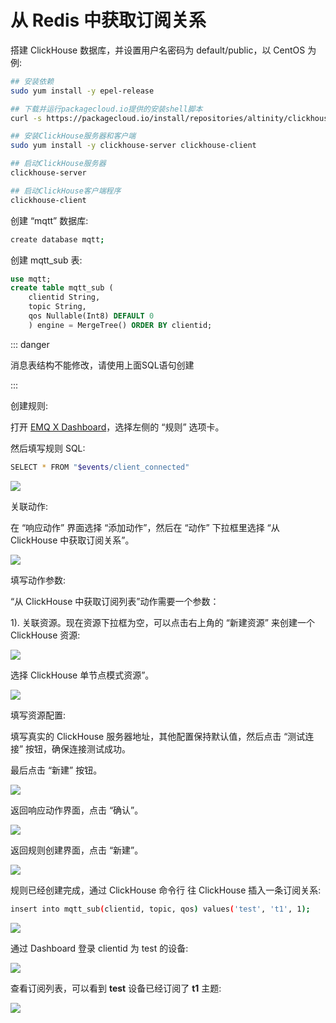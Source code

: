# 从 Redis 中获取订阅关系

搭建 ClickHouse 数据库，并设置用户名密码为 default/public，以 CentOS 为例:

```bash
## 安装依赖
sudo yum install -y epel-release

## 下载并运行packagecloud.io提供的安装shell脚本
curl -s https://packagecloud.io/install/repositories/altinity/clickhouse/script.rpm.sh | sudo bash

## 安装ClickHouse服务器和客户端
sudo yum install -y clickhouse-server clickhouse-client

## 启动ClickHouse服务器
clickhouse-server

## 启动ClickHouse客户端程序
clickhouse-client
```

创建 “mqtt” 数据库:
```bash
create database mqtt;
```
创建 mqtt_sub 表:

```sql
use mqtt;
create table mqtt_sub (
    clientid String,
    topic String,
    qos Nullable(Int8) DEFAULT 0
    ) engine = MergeTree() ORDER BY clientid;
```

::: danger

消息表结构不能修改，请使用上面SQL语句创建

:::

创建规则:

打开 [EMQ X Dashboard](http://127.0.0.1:18083/#/rules)，选择左侧的 “规则” 选项卡。

然后填写规则 SQL:

```bash
SELECT * FROM "$events/client_connected"
```

![](./assets/rule-engine/mysql_sub_01.png)

关联动作:

在 “响应动作” 界面选择 “添加动作”，然后在 “动作” 下拉框里选择 “从 ClickHouse 中获取订阅关系”。

![](./assets/rule-engine/clickhouse_sub_1.png)

填写动作参数:

“从 ClickHouse 中获取订阅列表”动作需要一个参数：

1). 关联资源。现在资源下拉框为空，可以点击右上角的 “新建资源” 来创建一个 ClickHouse 资源:

![](./assets/rule-engine/clickhouse_sub_2.png)

选择 ClickHouse 单节点模式资源”。

![](./assets/rule-engine/clickhouse_sub_3.png)

填写资源配置:

   填写真实的 ClickHouse 服务器地址，其他配置保持默认值，然后点击 “测试连接” 按钮，确保连接测试成功。

最后点击 “新建” 按钮。

![](./assets/rule-engine/clickhouse_sub_4.png)

返回响应动作界面，点击 “确认”。

![](./assets/rule-engine/clickhouse_sub_5.png)

返回规则创建界面，点击 “新建”。

![](./assets/rule-engine/clickhouse_sub_6.png)

规则已经创建完成，通过 ClickHouse 命令行 往 ClickHouse 插入一条订阅关系:

```bash
insert into mqtt_sub(clientid, topic, qos) values('test', 't1', 1);
```

![](./assets/rule-engine/clickhouse_sub_7.png)

通过 Dashboard  登录 clientid 为 test 的设备:

![](./assets/rule-engine/mysql_sub_09.png)

查看订阅列表，可以看到 **test** 设备已经订阅了 **t1** 主题:

![](./assets/rule-engine/mysql_sub_10.png)

